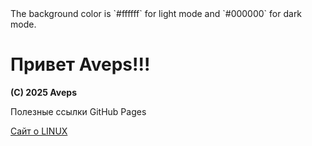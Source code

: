 <link rel="stylesheet" type="text/css" href="css/aveps.css">
The background color is `#ffffff` for light mode and `#000000` for dark mode.
<h1>Привет Aveps!!!</h1>
<strong>(C) 2025 Aveps</strong>
<p>Полезные ссылки GitHub Pages</p>

<a class="tooltiplink" href="https://stm66.github.io/" data-title="Михаил stm66">Сайт о LINUX</a>
